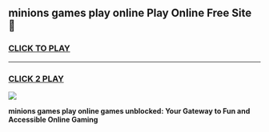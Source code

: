 
## minions games play online Play Online Free Site 👋
<h3>
<a href="https://download.freeplayer.one?title=minions_games_play_online&ref=21F">CLICK TO PLAY</a></h3>
<hr>

<h3>
<a href="https://download.freeplayer.one?title=minions_games_play_online&ref=21F">CLICK 2 PLAY</a>
  
</h3>

<a href="https://download.freeplayer.one?title=minions_games_play_online&ref=21F"><img src="https://cdnb.artstation.com/p/assets/images/images/032/539/853/original/anto-thomas-button-gif.gif"></a>


**minions games play online games unblocked: Your Gateway to Fun and Accessible Online Gaming**
